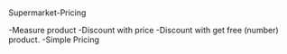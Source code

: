 # 
Supermarket-Pricing

-Measure product
-Discount with price
-Discount with get free (number) product.
-Simple Pricing
